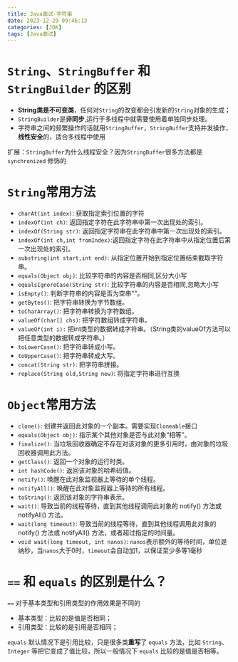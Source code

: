 ```yaml
---
title: Java面试-字符串
date: 2023-12-29 09:46:13
categories: [JDK]
tags: [Java面试]
---
```


# `String`、`StringBuffer` 和 `StringBuilder` 的区别

* **String类是不可变类**，任何对`String`的改变都会引发新的`String`对象的生成；
* `StringBuilder`是**非同步**,运行于多线程中就需要使用着单独同步处理。
* 字符串之间的频繁操作的话就用`StringBuffer`，`StringBuffer`支持并发操作，**线性安全**的，适合多线程中使用

扩展：`StringBuffer`为什么线程安全？因为`StringBuffer`很多方法都是 `synchronized` 修饰的

# `String`常用方法

* `charAt(int index)`: 获取指定索引位置的字符
* `indexOf(int ch)`: 返回指定字符在此字符串中第一次出现处的索引。
* `indexOf(String str)`: 返回指定字符串在此字符串中第一次出现处的索引。
* `indexOf(int ch,int fromIndex)`:返回指定字符在此字符串中从指定位置后第一次出现处的索引。
* `substring(int start,int end)`: 从指定位置开始到指定位置结束截取字符串。
* `equals(Object obj)`: 比较字符串的内容是否相同,区分大小写
* `equalsIgnoreCase(String str)`: 比较字符串的内容是否相同,忽略大小写
* `isEmpty()`: 判断字符串的内容是否为空串""。
* `getBytes()`: 把字符串转换为字节数组。
* `toCharArray()`: 把字符串转换为字符数组。
* `valueOf(char[] chs)`: 把字符数组转成字符串。
* `valueOf(int i):` 把int类型的数据转成字符串。（String类的valueOf方法可以把任意类型的数据转成字符串。）
* `toLowerCase()`: 把字符串转成小写。
* `toUpperCase()`: 把字符串转成大写。
* `concat(String str)`: 把字符串拼接。
* `replace(String old,String new)`: 将指定字符串进行互换

# `Object`常用方法

* `clone()`:  创建并返回此对象的一个副本。需要实现`Cloneable`接口
* `equals(Object obj)`:  指示某个其他对象是否与此对象“相等”。 
* `finalize()`:  当垃圾回收器确定不存在对该对象的更多引用时，由对象的垃圾回收器调用此方法。 
* `getClass()`:  返回一个对象的运行时类。 
* `int hashCode()`:  返回该对象的哈希码值。 
* `notify()`:  唤醒在此对象监视器上等待的单个线程。 
* `notifyAll()`:  唤醒在此对象监视器上等待的所有线程。 
* `toString()`:  返回该对象的字符串表示。 
* `wait()`:  导致当前的线程等待，直到其他线程调用此对象的 notify() 方法或 notifyAll() 方法。 
* `wait(long timeout)`:  导致当前的线程等待，直到其他线程调用此对象的 notify() 方法或 notifyAll() 方法，或者超过指定的时间量。 
* `void wait(long timeout, int nanos)`:  `nanos`表示额外的等待时间，单位是纳秒，当`nanos`大于0时，`timeout`会自动加1，以保证至少多等1毫秒

# `==` 和 `equals` 的区别是什么？

`==` 对于基本类型和引用类型的作用效果是不同的
* 基本类型：比较的是值是否相同；
* 引用类型：比较的是引用是否相同；

`equals` 默认情况下是引用比较，只是很多类**重写**了 `equals` 方法，比如 `String`、`Integer` 等把它变成了值比较，所以一般情况下 `equals` 比较的是值是否相等。

